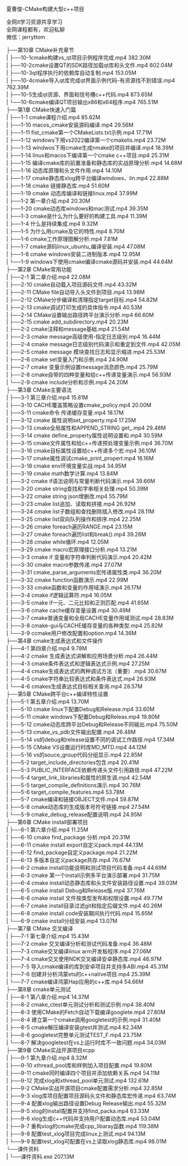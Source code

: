 夏曹俊-CMake构建大型c++项目

全网it学习资源共享学习<br>全网课程都有，欢迎私聊<br>微信：jerryttom<br>

├──第10章 CMake补充章节<br> | ├──10-1cmake构建vs_qt项目示例程序完成.mp4 382.30M<br> | ├──10-2cmake设置QT的SDK路径加载qt库和头文件.mp4 602.04M<br> | ├──10-3qt程序执行的依赖库自动复制.mp4 153.05M<br> | ├──10-4cmake导入qt库完成qt界面示例代码-有资源找不到错误.mp4 762.39M<br> | ├──10-5生成qt资源、界面和信号槽c++代码.mp4 873.65M<br> | └──10-6cmake编译QT项目输出x86和x64程序.mp4 765.51M<br> ├──第1章 CMake快速入门篇<br> | ├──1-1 cmake课程介绍.mp4 85.62M<br> | ├──1-10 macos_cmake安装源码编译.mp4 29.56M<br> | ├──1-11 fist_cmake第一个CMakeLists.txt示例.mp4 17.71M<br> | ├──1-12 windows下用vs2022编译第一个cmakelis.mp4 23.72M<br> | ├──1-13 windwos下用cmake生成nmake的项目并编译.mp4 18.39M<br> | ├──1-14 linux和macos下编译第一个cmake c++项目.mp4 25.31M<br> | ├──1-15 编译cmake库的前置准备和静态库的实战原理分析.mp4 14.68M<br> | ├──1-16 动态库原理和头文件作用.mp4 14.10M<br> | ├──1-17 cmake静态库xlog跨平台编译windows、lin.mp4 22.88M<br> | ├──1-18 cmake 链接静态库.mp4 51.60M<br> | ├──1-19 cmake 动态库编译和链接linux.mp4 37.99M<br> | ├──1-2 第一章介绍.mp4 20.30M<br> | ├──1-20 cmake动态库windows和mac测试.mp4 39.35M<br> | ├──1-3 cmake是什么为什么要好的构建工具.mp4 11.39M<br> | ├──1-4 什么是持续集成.mp4 9.32M<br> | ├──1-5 为什么用cmake及它的特性.mp4 8.70M<br> | ├──1-6 cmake工作原理图解分析.mp4 7.81M<br> | ├──1-7 cmake源码linux_ubuntu_编译安装.mp4 47.08M<br> | ├──1-8 cmake windows安装二进制版本.mp4 12.95M<br> | └──1-9 windows下使用cmake编译cmake源码并安装.mp4 44.64M<br> ├──第2章 CMake常用功能<br> | ├──2-1 第二章介绍.mp4 22.08M<br> | ├──2-10 cmake自动载入项目源码文件.mp4 43.32M<br> | ├──2-11 CMake file自动导入头文件到项目.mp4 13.98M<br> | ├──2-12 CMake分步编译和清理指定target目标.mp4 54.82M<br> | ├──2-13 cmake调试打印生成的具体指令.mp4 40.53M<br> | ├──2-14 CMake设置输出路径跨平台演示分析.mp4 66.60M<br> | ├──2-15 cmake add_subdirectory.mp4 20.23M<br> | ├──2-2 cmake注释和message基础.mp4 21.54M<br> | ├──2-3 cmake message高级使用-指定日志级别.mp4 16.44M<br> | ├──2-4 cmake message日志级别代码演示和重定到文件.mp4 42.05M<br> | ├──2-5 cmake message 模块查找日志和显示缩进.mp4 25.53M<br> | ├──2-6 cmake set变量入门和示例.mp4 24.90M<br> | ├──2-7 cmake 变量示例设置message消息颜色.mp4 25.79M<br> | ├──2-8 cmake自带的四种变量和给c++传递变量演示.mp4 56.93M<br> | └──2-9 cmake include分析和示例.mp4 24.20M<br> ├──第3章 CMake主要语法<br> | ├──3-1 第三章介绍.mp4 15.81M<br> | ├──3-10 CACHE覆盖策略设置cmake_policy.mp4 20.00M<br> | ├──3-11 cmake命令 传递缓存变量.mp4 18.17M<br> | ├──3-12 cmake 属性说明set_property.mp4 17.25M<br> | ├──3-13 cmake全局属性和APPEND_STRING get_.mp4 29.48M<br> | ├──3-14 cmake define_property属性说明设置和.mp4 30.59M<br> | ├──3-15 cmake文件属性和给c++传递预处理变量示例.mp4 36.70M<br> | ├──3-16 cmake目标属性设置给c++传递多个宏.mp4 36.10M<br> | ├──3-17 cmake属性调试cmake_print_propert.mp4 16.16M<br> | ├──3-18 cmake env环境变量实战.mp4 34.95M<br> | ├──3-19 cmake math数学计算.mp4 13.84M<br> | ├──3-2 cmake if语法说明与常量判断代码演示.mp4 39.66M<br> | ├──3-20 cmake string查找和字串相关处理.mp4 50.39M<br> | ├──3-22 cmake string json增删改.mp4 55.79M<br> | ├──3-23 cmake list追加、读取和拼接.mp4 26.92M<br> | ├──3-24 cmake list子数组和查找删除插入修改.mp4 28.11M<br> | ├──3-25 cmake list双向队列操作和排序.mp4 22.25M<br> | ├──3-26 cmake foreach遍历RANGE.mp4 23.15M<br> | ├──3-27 cmake foreach遍历list和break().mp4 39.26M<br> | ├──3-28 cmake while循环.mp4 12.05M<br> | ├──3-29 cmake macro宏原理接口分析.mp4 13.21M<br> | ├──3-3 cmake if 变量和字符串判断代码演示.mp4 20.42M<br> | ├──3-30 cmake macro参数传递.mp4 27.07M<br> | ├──3-31 cmake_parse_arguments宏传递属性类.mp4 36.20M<br> | ├──3-32 cmake function函数演示.mp4 22.99M<br> | ├──3-33 cmake函数和变量的作用域演示.mp4 26.17M<br> | ├──3-4 cmake if逻辑运算符.mp4 16.05M<br> | ├──3-5 cmake if一元、二元比较和正则匹配.mp4 41.65M<br> | ├──3-6 cmake cache缓存变量设置.mp4 30.49M<br> | ├──3-7 cmake普通变量和全局CACHE变量作用域测试.mp4 28.83M<br> | ├──3-8 cmake-gui与CACHE缓存变量的各种类型.mp4 25.82M<br> | └──3-9 ccmake用户修改配置和option.mp4 14.36M<br> ├──第4章 cmake生成表达式和文件操作<br> | ├──4-1 第四章介绍.mp4 9.78M<br> | ├──4-2 cmake 生成表达式讲解和应用场景分析.mp4 26.44M<br> | ├──4-3 cmake条件表达式和逻辑表达式示例.mp4 27.25M<br> | ├──4-4 cmake生成表达式的两种调试方法（重要）.mp4 30.67M<br> | ├──4-5 cmake字符串比较表达式和条件表达式.mp4 26.93M<br> | └──4-6 cmakes生成表达式目标相关查询.mp4 28.57M<br> ├──第5章 CMake跨平台c++编译特性设置<br> | ├──5-1 第五章介绍.mp4 13.70M<br> | ├──5-10 cmake linux下配置Debug和Release.mp4 33.60M<br> | ├──5-11 cmake windows下配置Debug和Releas.mp4 19.80M<br> | ├──5-12 cmake动态库跨平台Debug和Release不同输出.mp4 75.50M<br> | ├──5-13 cmake_vs_pdb文件输出配置.mp4 26.48M<br> | ├──5-14 vs的debug和release设置不同的调试工作路径.mp4 17.34M<br> | ├──5-15 CMake VS设置运行时库MD_MTD.mp4 44.12M<br> | ├──5-16 vs的souce_group代码分组显示.mp4 22.85M<br> | ├──5-2 target_include_directories包含.mp4 20.41M<br> | ├──5-3 PUBLIC_INTERFACE依赖传递头文件引用路径.mp4 47.22M<br> | ├──5-4 target_link_libraries和属性的原生调.mp4 42.54M<br> | ├──5-5 target_compile_definitions演示.mp4 30.76M<br> | ├──5-6 target_compile_features.mp4 53.78M<br> | ├──5-7 cmake编译和链接OBJECT文件.mp4 59.87M<br> | ├──5-8 cmake动态库的生成版本号符号链接.mp4 27.54M<br> | └──5-9 cmake_debug_release配置说明.mp4 24.95M<br> ├──第6章 CMake install部署项目<br> | ├──6-1 第六章介绍.mp4 11.25M<br> | ├──6-10 cmake find_package 分析.mp4 20.31M<br> | ├──6-11 cmake install export自定义pack.mp4 44.13M<br> | ├──6-12 find_package自定义package.mp4 21.22M<br> | ├──6-13 多版本自定义package共存.mp4 76.67M<br> | ├──6-2 cmake install功能说明和测试项目代码准备.mp4 44.69M<br> | ├──6-3 cmake 第一个install示例多平台演示部署.mp4 31.75M<br> | ├──6-4 cmake install动态静态库和头文件安装路径设置.mp4 39.03M<br> | ├──6-5 cmake install Debug和Release版.mp4 37.76M<br> | ├──6-6 cmake install 文件按类型发布和权限设置.mp4 49.77M<br> | ├──6-7 cmake install目录过滤git和指定后缀文件.mp4 40.26M<br> | ├──6-8 cmake install code安装期间执行代码.mp4 15.65M<br> | └──6-9 cmake install分组安装.mp4 13.07M<br> ├──第7章 CMake 交叉编译<br> | ├──7-1 第七章介绍.mp4 15.43M<br> | ├──7-2 cmake 交叉编译分析和测试代码准备.mp4 36.48M<br> | ├──7-3 cmake交叉编译linux arm开发板程序.mp4 27.06M<br> | ├──7-4 cmake交叉使用NDK交叉编译安卓静态库.mp4 46.97M<br> | ├──7-5 导入cmake编译的库到安卓项目并支持多ABI.mp4 45.31M<br> | ├──7-6 创建并分析鸿蒙ets的c++native项目.mp4 25.39M<br> | └──7-7 cmake编译鸿蒙Hap应用的c++库.mp4 54.66M<br> ├──第8章 cmake单元测试<br> | ├──8-1 第八章介绍.mp4 14.37M<br> | ├──8-2 cmake_ctest单元测试分析和测试示例.mp4 38.40M<br> | ├──8-3 使用CMake的Fetch自动下载编译googlete.mp4 27.80M<br> | ├──8-4 建立第一个cmake调用googletest的示例.mp4 31.40M<br> | ├──8-5 cmake解压编译安装gtest并测试.mp4 82.34M<br> | ├──8-6 googletest完整单元测试TEST_F.mp4 23.75M<br> | └──8-7 解决googletest在vs上运行时库不一致问题.mp4 34.03M<br> ├──第9章 CMake实战开源项目xcpp<br> | ├──9-1 第九章介绍.mp4 8.32M<br> | ├──9-10 xthread_pool库和样例加入项目配置.mp4 19.80M<br> | ├──9-11 cmake同时编译四个项目并添加依赖关系.mp4 54.11M<br> | ├──9-12 完成xlog和xthread_pool单元测试.mp4 132.61M<br> | ├──9-2 CMake实战开源项目cmake配置需求分析.mp4 32.85M<br> | ├──9-3 xlog库项目配置项目源码头文件和静态库宏传递.mp4 63.74M<br> | ├──9-4 配置xlog输出路径设置Debug Release输出.mp4 55.32M<br> | ├──9-5 xlog的install配置并支持find_packa.mp4 63.33M<br> | ├──9-6 xlog生成c++代码并支持用户配置动态库.mp4 53.04M<br> | ├──9-7 重构xlog的cmake完成cpp_libaray函数.mp4 119.38M<br> | ├──9-8 配置test_xlog项目完成linux上测试.mp4 94.13M<br> | └──9-9 配置test_xlog可配置在vs上读取xlog静态库.mp4 98.01M<br> └──课件资料<br> | └──课件资料.exe 207.13M